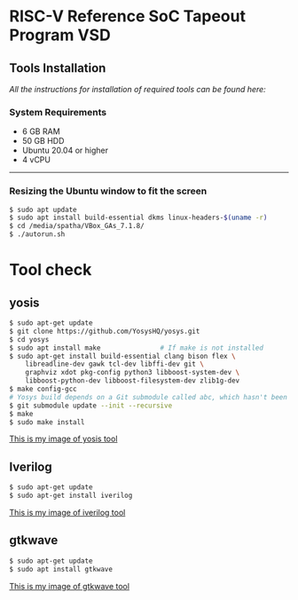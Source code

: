 # RISC-V Reference SoC Tapeout Program VSD

## Tools Installation
_All the instructions for installation of required tools can be found here:_

### System Requirements
- 6 GB RAM  
- 50 GB HDD  
- Ubuntu 20.04 or higher  
- 4 vCPU  

---
### Resizing the Ubuntu window to fit the screen
```bash
$ sudo apt update
$ sudo apt install build-essential dkms linux-headers-$(uname -r)
$ cd /media/spatha/VBox_GAs_7.1.8/
$ ./autorun.sh
```
# Tool check
## yosis
```bash
$ sudo apt-get update
$ git clone https://github.com/YosysHQ/yosys.git
$ cd yosys
$ sudo apt install make               # If make is not installed
$ sudo apt-get install build-essential clang bison flex \
    libreadline-dev gawk tcl-dev libffi-dev git \
    graphviz xdot pkg-config python3 libboost-system-dev \
    libboost-python-dev libboost-filesystem-dev zlib1g-dev
$ make config-gcc
# Yosys build depends on a Git submodule called abc, which hasn't been initialized yet. You need to run the following command before running make
$ git submodule update --init --recursive
$ make 
$ sudo make install
```
  [This is my image  of yosis tool ](Week0/Task0/yosis.png)

## Iverilog
```bash
$ sudo apt-get update
$ sudo apt-get install iverilog
```
[This is my image  of iverilog tool ](Week0/Task0/iverilog.png)
## gtkwave
```bash
$ sudo apt-get update
$ sudo apt install gtkwave
```
[This is my image  of gtkwave tool ](Week0/Task0/gtkwave.png)




